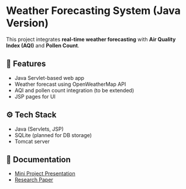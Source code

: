# Weather Forecasting System  (Java Version)

This project integrates **real-time weather forecasting** with **Air Quality Index (AQI)** and **Pollen Count**.

## 📌 Features
- Java Servlet-based web app
- Weather forecast using OpenWeatherMap API
- AQI and pollen count integration (to be extended)
- JSP pages for UI

## ⚙️ Tech Stack
- Java (Servlets, JSP)
- SQLite (planned for DB storage)
- Tomcat server

## 📄 Documentation
- [Mini Project Presentation](docs/Mini_Project_Presentation.pptx)
- [Research Paper](docs/Weather_Forecasting_Paper.pdf)
